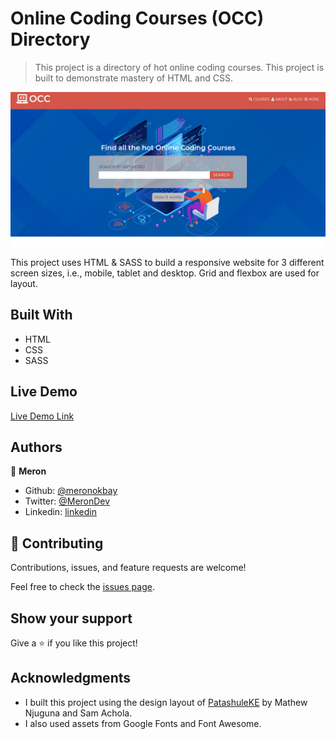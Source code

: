 # Online Coding Courses (OCC) Directory

> This project is a directory of hot online coding courses. This project is built to demonstrate mastery of HTML and CSS.

![screenshot](/images/app_screenshot.png)

This project uses HTML &amp; SASS to build a responsive website for 3 different screen sizes, i.e., mobile, tablet and desktop. Grid and flexbox are used for layout.

## Built With

- HTML
- CSS
- SASS

## Live Demo

[Live Demo Link](https://meronokbay.github.io/course-directory/)

## Authors

👤 **Meron**

- Github: [@meronokbay](https://github.com/meronokbay)
- Twitter: [@MeronDev](https://twitter.com/MeronDev)
- Linkedin: [linkedin](https://linkedin.com/in/meron-ogbai-467414198/)

## 🤝 Contributing

Contributions, issues, and feature requests are welcome!

Feel free to check the [issues page](https://github.com/meronokbay/course-directory/issues).

## Show your support

Give a ⭐️ if you like this project!

## Acknowledgments

- I built this project using the design layout of [PatashuleKE](https://www.behance.net/gallery/25563385/PatashuleKE) by Mathew Njuguna and Sam Achola.
- I also used assets from Google Fonts and Font Awesome.
